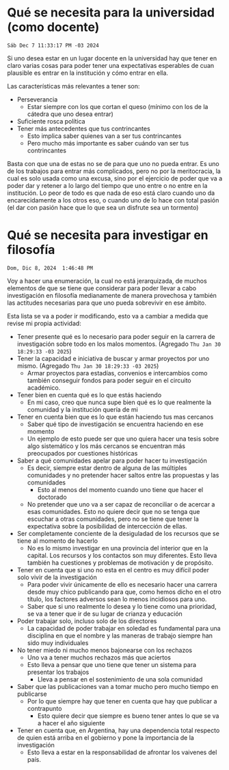 # Qué se necesita para la universidad (como docente)

`Sáb Dec 7 11:33:17 PM -03 2024`

Si uno desea estar en un lugar docente en la universidad hay que tener en claro
varias cosas para poder tener una expectativas esperables de cuan plausible
es entrar en la institución y cómo entrar en ella.

Las características más relevantes a tener son:

- Perseverancia
  - Estar siempre con los que cortan el queso
    (mínimo con los de la cátedra que uno desea entrar)
- Suficiente rosca política
- Tener más antecedentes que tus contrincantes
  - Esto implica saber quienes van a ser tus contrincantes
  - Pero mucho más importante es saber cuándo van ser tus contrincantes

Basta con que una de estas no se de para que uno no pueda entrar.
Es uno de los trabajos para entrar más complicados,
pero no por la meritocracia,
la cual es solo usada como una excusa,
sino por el ejercicio de poder que va a poder dar y retener a lo largo del tiempo
que uno entre o no entre en la institución.
Lo peor de todo es que nada de eso está claro cuando uno da encarecidamente a los otros eso,
o cuando uno de lo hace con total pasión
(el dar con pasión hace que lo que sea un disfrute sea un tormento)

# Qué se necesita para investigar en filosofía

`Dom, Dic 8, 2024  1:46:48 PM`

Voy a hacer una enumeración, la cual no está jerarquizada, de muchos elementos de
que se tiene que considerar para poder llevar a cabo investigación en filosofía
medianamente de manera provechosa y también
las actitudes necesarias para que uno pueda sobrevivir en ese ámbito.

Esta lista se va a poder ir modificando, esto va a cambiar a medida que revise mi propia actividad:

- Tener presente qué es lo necesario para poder seguir en la carrera de investigación
  sobre todo en los malos momentos. (Agregado `Thu Jan 30 18:29:33 -03 2025`)
- Tener la capacidad e iniciativa de buscar y armar proyectos por uno mismo.
  (Agregado `Thu Jan 30 18:29:33 -03 2025`)
  - Armar proyectos para estadías, convenios e intercambios como
    también conseguir fondos para poder seguir en el circuito académico.
- Tener bien en cuenta qué es lo que estás haciendo
  - En mi caso, creo que nunca supe bien qué es lo que realmente la comunidad
    y la institución quería de mi
- Tener en cuenta bien que es lo que están haciendo tus mas cercanos
  - Saber qué tipo de investigación se encuentra haciendo en ese momento
  - Un ejemplo de esto puede ser que uno quiera hacer una tesis sobre algo sistemático
    y los más cercanos se encuentran más preocupados por cuestiones históricas
- Saber a qué comunidades apelar para poder hacer tu investigación
  - Es decir, siempre estar dentro de alguna de las múltiples comunidades
    y no pretender hacer saltos entre las propuestas y las comunidades
    - Esto al menos del momento cuando uno tiene que hacer el doctorado
  - No pretender que uno va a ser capaz de reconciliar o de acercar a esas comunidades.
    Esto no quiere decir que no se tenga que escuchar a otras comunidades,
    pero no se tiene que tener la expectativa sobre la posibilidad de intercección de ellas.
- Ser completamente conciente de la desiguladad de los recursos que se tiene al momento de hacerlo
  - No es lo mismo investigar en una provincia del interior que en la capital.
    Los recursos y los contactos son muy diferentes.
    Esto lleva también ha cuestiones y problemas de motivación y de propósito.
- Tener en cuenta que si uno no esta en el centro es muy difícil poder solo vivir de la investigación
  - Para poder vivir únicamente de ello es necesario hacer una carrera desde muy chico
    publicando para que, como hemos dicho en el otro título, los factores adversos
    sean lo menos incidiosos para uno.
  - Saber que si uno realmente lo desea y lo tiene como una prioridad,
    se va a tener que ir de su lugar de crianza y educación
- Poder trabajar solo, incluso solo de los directores
  - La capacidad de poder trabajar en soledad es fundamental para una disciplina
    en que el nombre y las maneras de trabajo siempre han sido muy individuales
- No tener miedo ni mucho menos bajonearse con los rechazos
  - Uno va a tener muchos rechazos más que aciertos
  - Esto lleva a pensar que uno tiene que tener un sistema para presentar los trabajos
    - Lleva a pensar en el sostenimiento de una sola comunidad
- Saber que las publicaciones van a tomar mucho pero mucho tiempo en publicarse
  - Por lo que siempre hay que tener en cuenta que hay que publicar a contrapunto
    - Esto quiere decir que siempre es bueno tener antes lo que se va a hacer el año siguiente
- Tener en cuenta que, en Argentina, hay una dependencia total respecto de
  quien está arriba en el gobierno y pone la importancia de la investigación
  - Esto lleva a estar en la responsabilidad de afrontar los vaivenes del país.


